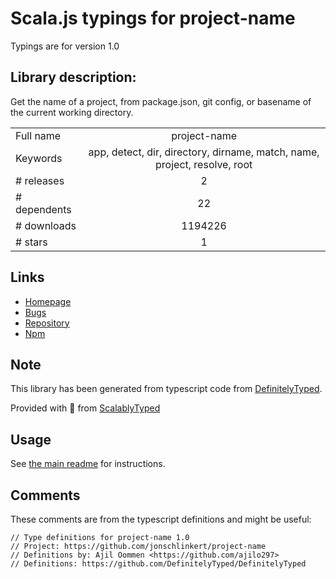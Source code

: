 
# Scala.js typings for project-name

Typings are for version 1.0

## Library description:
Get the name of a project, from package.json, git config, or basename of the current working directory.

|                    |                 |
| ------------------ | :-------------: |
| Full name          | project-name |
| Keywords           | app, detect, dir, directory, dirname, match, name, project, resolve, root |
| # releases         | 2 |
| # dependents       | 22 |
| # downloads        | 1194226 |
| # stars            | 1 |

## Links
- [Homepage](https://github.com/jonschlinkert/project-name)
- [Bugs](https://github.com/jonschlinkert/project-name/issues)
- [Repository](https://github.com/jonschlinkert/project-name)
- [Npm](https://www.npmjs.com/package/project-name)
    


## Note
This library has been generated from typescript code from [DefinitelyTyped](https://definitelytyped.org).

Provided with :purple_heart: from [ScalablyTyped](https://github.com/oyvindberg/ScalablyTyped)

## Usage
See [the main readme](../../readme.md) for instructions.

## Comments

These comments are from the typescript definitions and might be useful:
```
// Type definitions for project-name 1.0
// Project: https://github.com/jonschlinkert/project-name
// Definitions by: Ajil Oommen <https://github.com/ajilo297>
// Definitions: https://github.com/DefinitelyTyped/DefinitelyTyped

```

